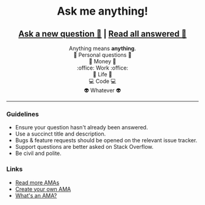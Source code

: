 <h1 align="center">Ask me anything!</h1>

<h2 align="center"><a href="https://github.com/firmanjabar/ama/issues/new">Ask a new question 💬</a> | <a href="https://github.com/firmanjabar/ama/issues?q=is%3Aissue+is%3Aclosed">Read all answered 📝</a></h2>

<p align="center">Anything means <strong>anything</strong>.
<br/>👨 Personal questions 👨 
<br/>💸 Money 💸 
<br/>:office: Work :office: 
<br/>🍃 Life 🍃 
<br/>💻 Code 💻 
<br/>👽 Whatever 👽</p>

---

### Guidelines

- Ensure your question hasn't already been answered.
- Use a succinct title and description.
- Bugs & feature requests should be opened on the relevant issue tracker.
- Support questions are better asked on Stack Overflow.
- Be civil and polite.

### Links

- [Read more AMAs](https://github.com/sindresorhus/amas)
- [Create your own AMA](https://github.com/sindresorhus/amas/blob/master/create-ama.md)
- [What's an AMA?](https://en.wikipedia.org/wiki//r/IAmA)
